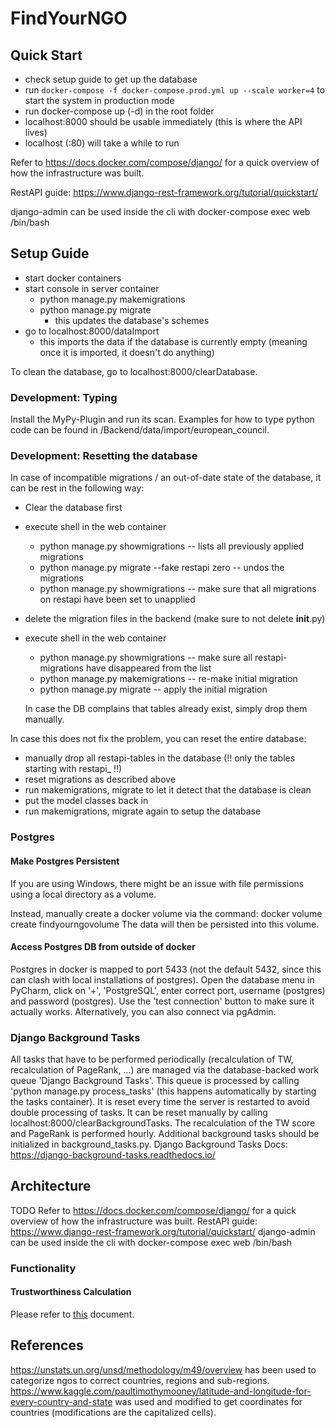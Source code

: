 # FindYourNGO

## Quick Start
- check setup guide to get up the database
- run `docker-compose -f docker-compose.prod.yml up --scale worker=4` to start the system in production mode
- run docker-compose up (-d) in the root folder
- localhost:8000 should be usable immediately (this is where the API lives)
- localhost (:80) will take a while to run

Refer to https://docs.docker.com/compose/django/ for a quick overview of how the infrastructure was built.

RestAPI guide: https://www.django-rest-framework.org/tutorial/quickstart/

django-admin can be used inside the cli with docker-compose exec web /bin/bash


## Setup Guide
- start docker containers
- start console in server container
	- python manage.py makemigrations
	- python manage.py migrate
		- this updates the database's schemes
- go to localhost:8000/dataImport
	- this imports the data if the database is currently empty (meaning once it is imported, it doesn't do anything)

To clean the database, go to localhost:8000/clearDatabase.


### Development: Typing
Install the MyPy-Plugin and run its scan. Examples for how to type python code can be found in /Backend/data/import/european_council.


### Development: Resetting the database
In case of incompatible migrations / an out-of-date state of the database, it can be rest in the following way:
- Clear the database first
- execute shell in the web container
	- python manage.py showmigrations -- lists all previously applied migrations
	- python manage.py migrate --fake restapi zero -- undos the migrations
	- python manage.py showmigrations -- make sure that all migrations on restapi have been set to unapplied
- delete the migration files in the backend (make sure to not delete __init__.py)
- execute shell in the web container
	- python manage.py showmigrations -- make sure all restapi-migrations have disappeared from the list
	- python manage.py makemigrations -- re-make initial migration
	- python manage.py migrate -- apply the initial migration
	
	In case the DB complains that tables already exist, simply drop them manually.
	

In case this does not fix the problem, you can reset the entire database:
- manually drop all restapi-tables in the database (!! only the tables starting with restapi_ !!)
- reset migrations as described above
- run makemigrations, migrate to let it detect that the database is clean
- put the model classes back in
- run makemigrations, migrate again to setup the database


### Postgres

#### Make Postgres Persistent
If you are using Windows, there might be an issue with file permissions using a local directory as a volume.

Instead, manually create a docker volume via the command: docker volume create findyourngovolume
The data will then be persisted into this volume.


#### Access Postgres DB from outside of docker
Postgres in docker is mapped to port 5433 (not the default 5432, since this can clash with local installations of postgres). Open the database menu in PyCharm, click on '+', 'PostgreSQL', enter correct port, username (postgres) and password (postgres). Use the 'test connection' button to make sure it actually works.
Alternatively, you can also connect via pgAdmin.

### Django Background Tasks
All tasks that have to be performed periodically (recalculation of TW, recalculation of PageRank, ...) are managed via the
database-backed work queue 'Django Background Tasks'. This queue is processed by calling 'python manage.py process_tasks' 
(this happens automatically by starting the tasks container).
It is reset every time the server is restarted to avoid double processing of tasks. It can be reset manually by calling 
localhost:8000/clearBackgroundTasks.
The recalculation of the TW score and PageRank is performed hourly. 
Additional background tasks should be initialized in background_tasks.py.
Django Background Tasks Docs: https://django-background-tasks.readthedocs.io/

## Architecture

TODO
Refer to https://docs.docker.com/compose/django/ for a quick overview of how the infrastructure was built.
RestAPI guide: https://www.django-rest-framework.org/tutorial/quickstart/
django-admin can be used inside the cli with docker-compose exec web /bin/bash


### Functionality

#### Trustworthiness Calculation
Please refer to [this](./Backend/findyourngo/README.md) document.



## References

https://unstats.un.org/unsd/methodology/m49/overview has been used to categorize ngos to correct countries, regions and sub-regions.
https://www.kaggle.com/paultimothymooney/latitude-and-longitude-for-every-country-and-state was used and modified to get coordinates for countries (modifications are the capitalized cells).
